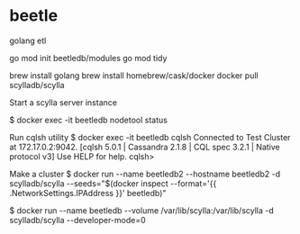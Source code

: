# beetle
golang etl

go mod init beetledb/modules
go mod tidy

brew install golang
brew install homebrew/cask/docker
docker pull scylladb/scylla

Start a scylla server instance

$ docker exec -it beetledb nodetool status

Run cqlsh utility
$ docker exec -it beetledb cqlsh
Connected to Test Cluster at 172.17.0.2:9042.
[cqlsh 5.0.1 | Cassandra 2.1.8 | CQL spec 3.2.1 | Native protocol v3]
Use HELP for help.
cqlsh>

Make a cluster
$ docker run --name beetledb2  --hostname beetledb2 -d scylladb/scylla --seeds="$(docker inspect --format='{{ .NetworkSettings.IPAddress }}' beetledb)"

$ docker run --name beetledb --volume /var/lib/scylla:/var/lib/scylla -d scylladb/scylla --developer-mode=0

